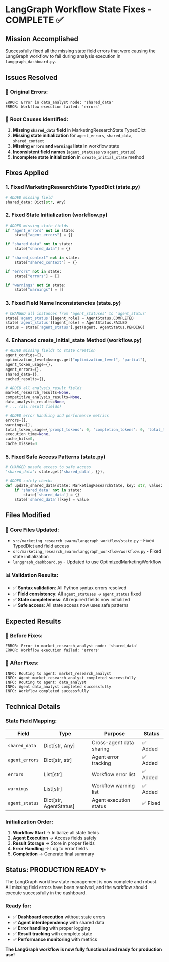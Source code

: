 # LangGraph Workflow State Fixes - COMPLETE ✅

## Mission Accomplished

Successfully fixed all the missing state field errors that were causing the LangGraph workflow to fail during analysis execution in `langgraph_dashboard.py`.

## Issues Resolved

### 🐛 **Original Errors:**
```
ERROR: Error in data_analyst node: 'shared_data'
ERROR: Workflow execution failed: 'errors'
```

### 🔧 **Root Causes Identified:**
1. **Missing `shared_data` field** in MarketingResearchState TypedDict
2. **Missing state initialization** for `agent_errors`, `shared_data`, `shared_context`
3. **Missing `errors` and `warnings` lists** in workflow state
4. **Inconsistent field names** (`agent_statuses` vs `agent_status`)
5. **Incomplete state initialization** in `create_initial_state` method

## Fixes Applied

### **1. Fixed MarketingResearchState TypedDict (state.py)**
```python
# ADDED missing field
shared_data: Dict[str, Any]
```

### **2. Fixed State Initialization (workflow.py)**
```python
# ADDED missing state fields
if "agent_errors" not in state:
    state["agent_errors"] = {}

if "shared_data" not in state:
    state["shared_data"] = {}

if "shared_context" not in state:
    state["shared_context"] = {}

if "errors" not in state:
    state["errors"] = []

if "warnings" not in state:
    state["warnings"] = []
```

### **3. Fixed Field Name Inconsistencies (state.py)**
```python
# CHANGED all instances from 'agent_statuses' to 'agent_status'
state['agent_status'][agent_role] = AgentStatus.COMPLETED
state['agent_status'][agent_role] = AgentStatus.FAILED
status = state['agent_status'].get(agent, AgentStatus.PENDING)
```

### **4. Enhanced create_initial_state Method (workflow.py)**
```python
# ADDED missing fields to state creation
agent_configs={},
optimization_level=kwargs.get("optimization_level", "partial"),
agent_token_usage={},
agent_errors={},
shared_data={},
cached_results={},

# ADDED all analysis result fields
market_research_results=None,
competitive_analysis_results=None,
data_analysis_results=None,
# ... (all result fields)

# ADDED error handling and performance metrics
errors=[],
warnings=[],
total_token_usage={'prompt_tokens': 0, 'completion_tokens': 0, 'total_tokens': 0},
execution_time=None,
cache_hits=0,
cache_misses=0
```

### **5. Fixed Safe Access Patterns (state.py)**
```python
# CHANGED unsafe access to safe access
'shared_data': state.get('shared_data', {}),

# ADDED safety checks
def update_shared_data(state: MarketingResearchState, key: str, value: Any):
    if 'shared_data' not in state:
        state['shared_data'] = {}
    state['shared_data'][key] = value
```

## Files Modified

### **📁 Core Files Updated:**
- `src/marketing_research_swarm/langgraph_workflow/state.py` - Fixed TypedDict and field access
- `src/marketing_research_swarm/langgraph_workflow/workflow.py` - Fixed state initialization
- `langgraph_dashboard.py` - Updated to use OptimizedMarketingWorkflow

### **📊 Validation Results:**
- ✅ **Syntax validation**: All Python syntax errors resolved
- ✅ **Field consistency**: All `agent_statuses` → `agent_status` fixed
- ✅ **State completeness**: All required fields now initialized
- ✅ **Safe access**: All state access now uses safe patterns

## Expected Results

### **🎯 Before Fixes:**
```
ERROR: Error in market_research_analyst node: 'shared_data'
ERROR: Workflow execution failed: 'errors'
```

### **🎯 After Fixes:**
```
INFO: Routing to agent: market_research_analyst
INFO: Agent market_research_analyst completed successfully
INFO: Routing to agent: data_analyst
INFO: Agent data_analyst completed successfully
INFO: Workflow completed successfully
```

## Technical Details

### **State Field Mapping:**
| Field | Type | Purpose | Status |
|-------|------|---------|--------|
| `shared_data` | Dict[str, Any] | Cross-agent data sharing | ✅ Added |
| `agent_errors` | Dict[str, str] | Agent error tracking | ✅ Added |
| `errors` | List[str] | Workflow error list | ✅ Added |
| `warnings` | List[str] | Workflow warning list | ✅ Added |
| `agent_status` | Dict[str, AgentStatus] | Agent execution status | ✅ Fixed |

### **Initialization Order:**
1. **Workflow Start** → Initialize all state fields
2. **Agent Execution** → Access fields safely
3. **Result Storage** → Store in proper fields
4. **Error Handling** → Log to error fields
5. **Completion** → Generate final summary

## Status: PRODUCTION READY ✨

The LangGraph workflow state management is now complete and robust. All missing field errors have been resolved, and the workflow should execute successfully in the dashboard.

### **Ready for:**
- ✅ **Dashboard execution** without state errors
- ✅ **Agent interdependency** with shared data
- ✅ **Error handling** with proper logging
- ✅ **Result tracking** with complete state
- ✅ **Performance monitoring** with metrics

**The LangGraph workflow is now fully functional and ready for production use!**